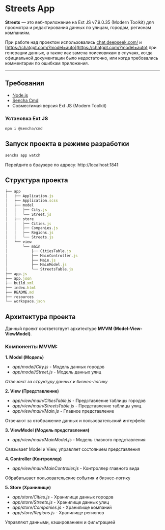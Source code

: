 # Streets App

**Streets** — это веб-приложение на Ext JS v7.9.0.35 (Modern Toolkit) для просмотра и редактирования данных по улицам, городам, регионам компаниям.

При работе над проектом использовались [chat.deepseek.com/](chat.deepseek.com/) и [https://chatgpt.com/?model=auto](https://chatgpt.com/?model=auto) при генерации данных, а также как замена поисковикам в случаях, когда официальной документации было недостаточно, или когда требовались комментарии по ошибкам приложения.

---

## Требования

- [Node.js](https://nodejs.org/)
- [Sencha Cmd](https://www.sencha.com/products/sencha-cmd/)
- Совместимая версия Ext JS (Modern Toolkit)

### Установка Ext JS
```bash
npm i @sencha/cmd
```
## Запуск проекта в режиме разработки

```bash
sencha app watch
```
Перейдите в браузере по адресу:
http://localhost:1841

## Структура проекта
```js
├── app
│   ├── Application.js
│   ├── Application.scss
│   ├── model
│   │   ├── City.js
│   │   └── Street.js
│   ├── store
│   │   ├── Cities.js
│   │   ├── Companies.js
│   │   ├── Regions.js
│   │   └── Streets.js
│   └── view
│       └── main
│           ├── CitiesTable.js
│           ├── MainController.js
│           ├── Main.js
│           ├── MainModel.js
│           └── StreetsTable.js
├── app.js
├── app.json
├── build.xml
├── index.html
├── README.md
├── resources
└── workspace.json
```

## Архитектура проекта
Данный проект соответствует архитектуре **MVVM (Model-View-ViewModel)**.

### Компоненты MVVM:
**1. Model (Модель)**
- _app/model/City.js_ - Модель данных городов
- _app/model/Street.js_ - Модель данных улиц

_Отвечают за структуру данных и бизнес-логику_

**2. View (Представление)**
- _app/view/main/CitiesTable.js_ - Представление таблицы городов
- _app/view/main/StreetsTable.js_ - Представление таблицы улиц
- _app/view/main/Main.js_ - Главное представление

Отвечают за отображение данных и пользовательский интерфейс

**3. ViewModel (Модель представления)**
- _app/view/main/MainModel.js_ - Модель главного представления

Связывает Model и View, управляет состоянием представления

**4. Controller (Контроллер)**
- _app/view/main/MainController.js_ - Контроллер главного вида

Обрабатывает пользовательские события и бизнес-логику

**5. Store (Хранилище)**
- _app/store/Cities.js_ - Хранилище данных городов
- _app/store/Streets.js_ - Хранилище данных улиц
- _app/store/Companies.js_ - Хранилище компаний
- _app/store/Regions.js_ - Хранилище регионов

Управляют данными, кэшированием и фильтрацией

